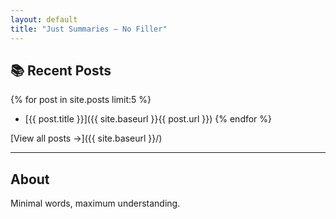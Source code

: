 ```yaml
---
layout: default
title: "Just Summaries – No Filler"
---
```


## 📚 Recent Posts

{% for post in site.posts limit:5 %}
- [{{ post.title }}]({{ site.baseurl }}{{ post.url }})
{% endfor %}

[View all posts →]({{ site.baseurl }}/)

---
## About
Minimal words, maximum understanding.
